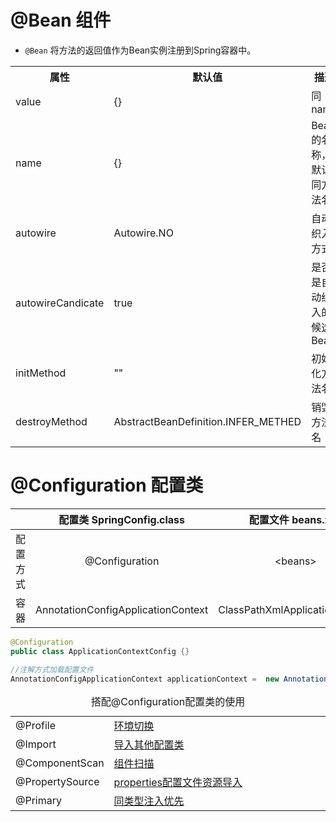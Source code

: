 # @Bean 组件

- <code>@Bean</code>  将方法的返回值作为Bean实例注册到Spring容器中。

<table>
    <tr>
        <th width="15%">属性</th>
        <th width="15%">默认值</th>
        <th width="70%">描述</th>
    </tr>
    <tr>
        <td>value</td>
        <td>{}</td>
        <td>同name</td>
    </tr>
    <tr>
        <td>name</td>
        <td>{}</td>
        <td>Bean的名称，默认同方法名</td>
    </tr>
    <tr>
        <td>autowire</td>
        <td>Autowire.NO</td>
        <td>自动织入方式</td>
    </tr>
    <tr>
        <td>autowireCandicate</td>
        <td>true</td>
        <td>是否是自动织入的候选Bean</td>
    </tr>
    <tr>
        <td>initMethod</td>
        <td>""</td>
        <td>初始化方法名</td>
    </tr>
    <tr>
        <td>destroyMethod</td>
        <td>AbstractBeanDefinition.INFER_METHED</td>
        <td>销毁方法名</td>
    </tr>
</table>

# @Configuration 配置类

<table>
	<thead>
		<tr>
			<th width="10%" align="center"></th>
			<th width="45%" align="center">配置类 SpringConfig.class</th>
			<th width="45%" align="center">配置文件 beans.xml</th>
		</tr>
	</thead>
	<tbody>
		<tr>
			<td align="center">配置方式</td>
			<td align="center">@Configuration</td>
			<td align="center">&lt;beans&gt;</td>
		</tr>
		<tr>
			<td align="center">容器</td>
			<td align="center">AnnotationConfigApplicationContext</td>
			<td align="center">ClassPathXmlApplicationContext</td>
		</tr>
	</tbody>
</table>

```java
@Configuration
public class ApplicationContextConfig {}
```

```java
//注解方式加载配置文件
AnnotationConfigApplicationContext applicationContext =  new AnnotationConfigApplicationContext(ApplicationContextConfig.class);
```

<table>
    <caption>搭配@Configuration配置类的使用</caption>
    <tr>
        <td width="15%">@Profile</td>
        <td width="85%"><a href="./profile环境切换.md">环境切换</a></td>
    </tr>
    <tr>
        <td>@Import</td>
        <td><a href="./import导入其他配置类.md">导入其他配置类</a></td>
    </tr>
    <tr>
        <td>@ComponentScan</td>
        <td><a href="./componentscan组件扫描.md">组件扫描</a></td>
    </tr>
    <tr>
        <td>@PropertySource</td>
        <td><a href="./properties配置文件资源导入.md">properties配置文件资源导入</a></td>
    </tr>
    <tr>
        <td>@Primary</td>
        <td><a href="./primary同类型注入优先.md">同类型注入优先</a></td>
    </tr>
</table>
